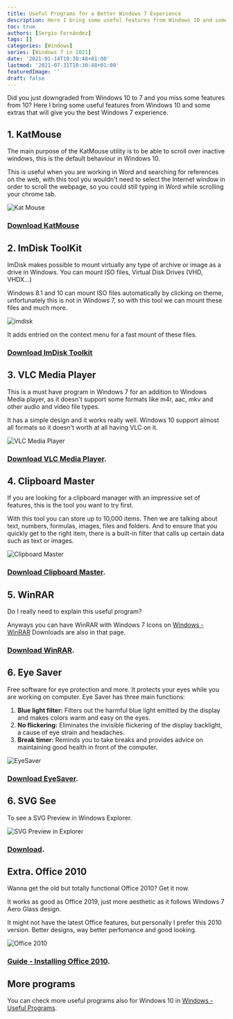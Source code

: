 ```yaml
---
title: Useful Programs for a Better Windows 7 Experience
description: Here I bring some useful features from Windows 10 and some extras that will give you the Windows 7 best experience
toc: true
authors: [Sergio Fernández]
tags: []
categories: [Windows]
series: [Windows 7 in 2021]
date: '2021-01-14T10:30:48+01:00'
lastmod: '2021-07-31T10:30:48+01:00'
featuredImage: ''
draft: false
---
```

Did you just downgraded from Windows 10 to 7 and you miss some features from 10? Here I bring some useful features from Windows 10 and some extras that will give you the best Windows 7 experience.

## 1. KatMouse
The main purpose of the KatMouse utility is to be able to scroll over inactive windows, this is the default behaviour in Windows 10.

This is useful when you are working in Word and searching for references on the web, with this tool you wouldn't need to select the Internet window in order to scroll the webpage, so you could still typing in Word while scrolling your chrome tab.

<img src="/posts/images/kmouse.png" alt="Kat Mouse" >

### [Download KatMouse](https://ehiti.de/katmouse/)

## 2. ImDisk ToolKit
ImDisk makes possible to mount virtually any type of archive or image as a drive in Windows. You can mount ISO files, Virtual Disk Drives (VHD, VHDX...)

Windows 8.1 and 10 can mount ISO files automatically by clicking on theme, unfortunately this is not in Windows 7, so with this tool we can mount these files and much more.

<img src="/posts/images/imdisk.png" alt="imdisk" >

It adds entried on the context menu for a fast mount of these files.

### [Download ImDisk Toolkit](https://sourceforge.net/projects/imdisk-toolkit/)

## 3. VLC Media Player

This is a must have program in Windows 7 for an addition to Windows Media player, as it doesn't support some formats like m4r, aac, mkv and other audio and video file types.

It has a simple design and it works really well. Windows 10 support almost all formats so it doesn't worth at all having VLC on it.

<img src="/posts/images/vlc.png" alt="VLC Media Player" >

### [Download VLC Media Player](https://www.videolan.org/vlc/).

## 4. Clipboard Master
If you are looking for a clipboard manager with an impressive set of features, this is the tool you want to try first.

With this tool you can store up to 10,000 items. Then we are talking about text, numbers, formulas, images, files and folders. And to ensure that you quickly get to the right item, there is a built-in filter that calls up certain data such as text or images.

<img src="/posts/images/clipboardmaster.jpg" alt="Clipboard Master" >

### [Download Clipboard Master](https://www.clipboardmaster.com/).

## 5. WinRAR

Do I really need to explain this useful program?

Anyways you can have WinRAR with Windows 7 Icons on [Windows - WinRAR](https://wiki.bbjprojek.org/#/more/windows?id=winrar)
Downloads are also in that page.

### [Download WinRAR](https://www.win-rar.com/postdownload.html?&L=0).

## 6. Eye Saver
Free software for eye protection and more. It protects your eyes while you are working on computer. Eye Saver has three main functions:

1. **Blue light filter:** Filters out the harmful blue light emitted by the display and makes colors warm and easy on the eyes.
2. **No flickering:** Eliminates the invisible flickering of the display backlight, a cause of eye strain and headaches.
3. **Break timer:** Reminds you to take breaks and provides advice on maintaining good health in front of the computer.

<img src="/posts/images/eyesaver.png" alt="EyeSaver" >

### [Download EyeSaver](https://www.eye-saver.net/).

## 6. SVG See

To see a SVG Preview in Windows Explorer.

<img src="/posts/images/svgprev.png" alt="SVG Preview in Explorer" >

### [Download](https://github.com/tibold/svg-explorer-extension/releases).

## Extra. Office 2010

Wanna get the old but totally functional Office 2010? Get it now.

It works as good as Office 2019, just more aesthetic as it follows Windows 7 Aero Glass design.

It might not have the latest Office features, but personally I prefer this 2010 version. Better designs, way better perfomance and good looking.

<img src="/posts/images/office2010.png" alt="Office 2010" >

### [Guide - Installing Office 2010](https://wiki.bbjprojek.org/#/legacy/office2010).

## More programs

You can check more useful programs also for Windows 10 in [Windows - Useful Programs](https:/wiki.bbjprojek.org/#/more/windows?id=more-useful-programs).
